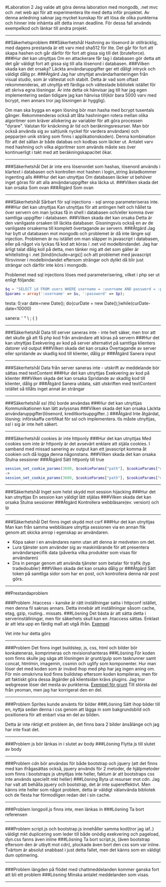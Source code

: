 #Laboration 2
Jag valde att göra denna laboration med mongodb, .net mvc och .net web api för att experimentera lite med detta inför projektet. Av denna anledning saknar jag mycket kunskap för att lösa de olika punkterna och hinner inte inhämta allt detta innan deadline. För dessa fall används exempelkod och länkar till andra projekt.

---

##Säkerhetsproblem
###Säkerhetshål
Hashning av lösenord är otillräcklig, med dagens prestanda är ett varv med sha512 för lite. Det går för fort att skapa hashen och går därför för fort att gissa sig till det (bruteforce).
###Hur det kan utnyttjas
Om en attackerare får tag i databasen gör detta att det går väldigt fort att gissa sig till alla lösenord i databasen.
###Vilken skada kan det orsaka?
Läckta användaruppgifter ger ett dåligt intryck och väldigt dålig pr.
###Åtgärd
Jag har utnyttjat användarhanteringen från visual studio, som är vältestat och stabilt. Detta är vad som oftast rekommenderas, att utnyttja ett färdiga och vältestade bibliotek istället för att skriva egna lösningar. Är inte detta ok hänvisar jag till har jag egen implementering sedan tidigare jag kan hänvisa till(kör bara 5000 varv med bcrypt, men annars tror jag lösningen är hygglig).

Om man ska bygga en egen lösning bör man hasha med bcrypt tusentals gånger. Rekommenderas också att låta hashningen rotera mellan olika algoritmer som kräver allokering av variabler för att göra processen "dyrare". Valutan för knäckning är tid och beräkningsresurser. Man bör också använda sig av salt(unik nyckel för vardera användare) och peppar(en unik sträng som finns i applikationskoden). Denna kombination för att det sällan är både databas och kodbas som läcker ut. Antalet varv med hashning och vilka algoritmer som används måste ses över kontinuerligt i takt med att beräkningskapacitet ökar.

---

###Säkerhetshål
Det är inte ens lösenordet som hashas, lösenord används i klartext i databasen och kontrollen mot hashen i login_string åstadkommer ingenting alls
###Hur det kan utnyttjas
Om databasen läcker ut behöver inget göras för att alla användaruppgifter ska läcka ut.
###Vilken skada det kan orsaka
Som ovan
###Åtgärd
Som ovan

---

###Säkerhetshål
Sårbart för sql injections - sql anrop parameteriseras inte.
###Hur det kan utnyttjas
Kan utnyttjas för att antingen helt och hållet ta över servern om man lyckas få in shell i databasen och/eller komma över samtliga uppgifter i databasen.
###Vilken skada det kan orsaka
Detta är den vanligaste orsaken till läckta databaser. Gissningsvis också en av de vanligaste orsakerna till komplett övertagande av servern. 
###Åtgärd
Jag har bytt ut databasen mot mongodb och problemet är då inte längre sql injection. Problemen är nu istället om man släpper in javascript i databasen, eller på något vis lyckas få kod att köras i .net vid modelbindandet. Jag har ärligt talat dålig koll på detta, men tänker mig att det som gäller är whitelisting i .net [bind(include=args)] och att problemet med javascript försvinner i modelbindandet eftersom strängar och dylikt då blir just strängar och därför inte körs i mongodb.

Problemet med sql injections löses med parameterisering, vilket i php ser ut enligt följande:
```php
$q = "SELECT id FROM users WHERE username = :username AND password = :password";
$params = array(':username' => $u, ':password' => $p);
```

testa: 0;var date=new Date(); do{curDate = new Date();}while(curDate-date<10000)

sanera: ' " \ ; { }

---

###Säkerhetshål
Data till server saneras inte - inte helt säker, men tror att det skulle gå att få php kod från användare att köras på servern
###Hur det kan utnyttjas
Exekvering av kod på server alternativt på samtliga klienters datorer vid output
###Vilken skada det kan orsaka
Övertagande av server eller spridande av skadlig kod till klienter, dålig pr
###Åtgärd
Sanera input

---

###Säkerhetshål
Data från server saneras inte - utskrift av meddelande bör sättas med textContent
###Hur det kan utnyttjas
Exekvering av kod på klienter
###Vilken skada det kan orsaka
Spridande av skadlig kod till klienter, dålig pr
###Åtgärd
Sanera utdata, sätt utskriften med textContent istället så tillåts inget annat än strängar

---

###Säkerhetshål
ssl (tls) borde användas
###Hur det kan utnyttjas
Kommunikationen kan lätt avlyssnas
###Vilken skada det kan orsaka
Läckta användaruppgifter(lösenord, kreditkortsuppgifter..)
###Åtgärd
Inte åtgärdat, lösning: införskaffa certifikat för ssl och implementera. tls måste utnyttjas, ssl i sig är inte helt säkert.

---

###Säkerhetshål
cookies är inte httponly
###Hur det kan utnyttjas
Med cookies som inte är httponly är det avsevärt enklare att stjäla cookies. I samband med missad sanering av output kan ett javascript komma åt cookien och då logga denna någonstans.
###Vilken skada det kan orsaka
Stulna sessioner
###Åtgärd
Sätt httponly till true
```php
session_set_cookie_params(3600, $cookieParams["path"], $cookieParams["domain"], false, false);
->
session_set_cookie_params(3600, $cookieParams["path"], $cookieParams["domain"], false, true);
```

---

###Säkerhetshål
Inget som helst skydd mot session hijacking
###Hur det kan utnyttjas
En session kan väldigt lätt stjälas
###Vilken skada det kan orsaka
Stulna sessioner
###Åtgärd
Kontrollera webbläsare(ev. version) och ip

---

###Säkerhetshål
Det finns inget skydd mot csrf
###Hur det kan utnyttjas
Man kan från samma webbläsare utnyttja sessionen via en annan flik genom att skicka anrop i egenskap av användaren. 
* Köpa saker i en användares namn utan att denna är medveten om det.
* Lura tjänster som använder sig av maskinlärande för att presentera användarspecifik data (påverka vilka produkter som visas för användaren)
* Dra in pengar genom att använda tjänster som betalar för trafik (typ tradedoubler)
###Vilken skada det kan orsaka
dålig pr
###Åtgärd
Sätt token på samtliga sidor som har en post, och kontrollera denna när post görs.

---

##Prestandaproblem

###Problem
.htaccess - kanske är rätt inställningar satta i httpconf istället, men denna fil saknas annars. Detta innebär att inställningar såsom cache, etag, gzip, routing.. missats.
###Lösning
Det bästa är att sätta detta i serverinställningar, men för säkerhets skull kan en .htaccess sättas. Enklast är att leta upp en färdig mall att utgå ifrån. [Exempel](https://github.com/kristofferlind/projise/blob/master/client/.htaccess)

Vet inte hur detta görs

---

###Problem
Det finns inget buildstep, js, css, html och bilder bör konkateneras, komprimeras och revisionshanteras
###Lösning
För koden som finns skulle jag säga att lösningen är grunt/gulp som taskrunner samt concat, htmlmin, imagemin, cssmin och uglify som komponenter. Hur man löser det med koden som är invävd ihop med php har jag ingen aning om. För min omskrivna kod finns buildstep eftersom koden kompileras, men för att faktiskt göra dessa åtgärder på klientsidan krävs plugins. Jag tror webgrease löser det mesta av punkterna. [Exempel för grunt](https://github.com/kristofferlind/projise/blob/master/Gruntfile.js#L607-L624) Till största del från yeoman, men jag har korrigerat den en del.

---

###Problem
Sprites kunde använts för bilder
###Lösning
Sätt ihop bilder till en, nyttja sedan denna i css genom att lägga in som bakgrundsbild och positionera för att enbart visa en del av bilden.

Detta är inte riktigt ett problem än, det finns bara 2 bilder änsålänge och jag har inte fixat det.

---

###Problem
js bör länkas in i slutet av body
###Lösning
Flytta js till slutet av body

---

###Problem
cdn bör användas för både bootstrap och jquery (att det finns med kan ifrågasättas också, jquery används för 2 metoder, de hjälpmetoder som finns i bootstraps js utnyttjas inte heller, faktum är att bootstraps css inte används speciellt mkt heller)
###Lösning
Byta ut resurser mot cdn. Jag har valt att behålla jquery och bootstrap, det är inte supereffektivt. Men känns inte heller som något problem, detta är väldigt välanvända bibliotek och de flesta har förmodligen redan det i sin cache.

---

###Problem
longpoll.js finns inte, men länkas in
###Lösning
Ta bort referensen

---

###Problem
script.js och bootstrap.js innehåller samma kod(tror jag iaf..) väldigt mkt duplicering som leder till både onödig exekvering och pageload, dyn.css fanns även inline
###Lösning
Ta bort script.js, (även bootstrap eftersom den är utbytt mot cdn), plockade även bort den css som var inline. Tvärtom är absolut snabbast i just detta fallet, men det känns som en väldigt dum optimering.

---

###Problem
längden på flödet med chattmeddelanden kommer ganska fort att bli ett problem
###Lösning
Minska antalet meddelanden som visas.

---
